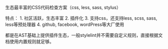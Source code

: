生态最丰富的CSS代码检查方案（css, less, sass, stylus）

特点：
	1. 社区活跃，生态丰富
	2. 插件化
	3. 支持css，还支持less, scss, sass, less等预处理器
	4. github, facebook, wordPress等大厂使用

都是在AST基础上提供插件生态，一般stylelint并不需要自定义规则，直接根据文档使用内置规则就足够。